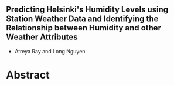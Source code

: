 ## Predicting Helsinki's Humidity Levels using Station Weather Data and Identifying the Relationship between Humidity and other Weather Attributes

- Atreya Ray and Long Nguyen

<h1> Abstract
